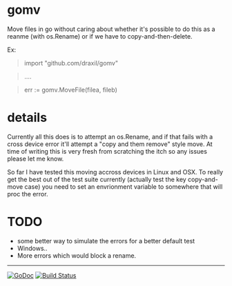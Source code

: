 # gomv

Move files in go without caring about whether it's possible to do this as a reanme (with os.Rename) or if we have to copy-and-then-delete.

Ex:

> import "github.com/draxil/gomv"

> ....

> err := gomv.MoveFile(filea, fileb)

# details

Currently all this does is to attempt an os.Rename, and if that fails with a cross device error it'll attempt a "copy and them remove" style move. At time of writing this is very fresh from scratching the itch so any issues please let me know.

So far I have tested this moving accross devices in Linux and OSX. To really get the best out of the test suite currently (actually test the key copy-and-move case) you need to set an envrionment variable to somewhere that will proc the error.

# TODO

* some better way to simulate the errors for a better default test
* Windows..
* More errors which would block a rename.

---
[![GoDoc](https://godoc.org/github.com/draxil/gomv?status.svg)](https://godoc.org/github.com/draxil/gomv)
[![Build Status](https://travis-ci.org/draxil/gomv.svg?branch=master)](https://travis-ci.org/draxil/gomv)
